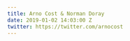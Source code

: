 ```yaml
---
title: Arno Cost & Norman Doray
date: 2019-01-02 14:03:00 Z
twitter: https://twitter.com/arnocost
---
```



